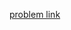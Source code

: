 [problem link](https://leetcode.com/problems/find-the-index-of-the-first-occurrence-in-a-string/description/)